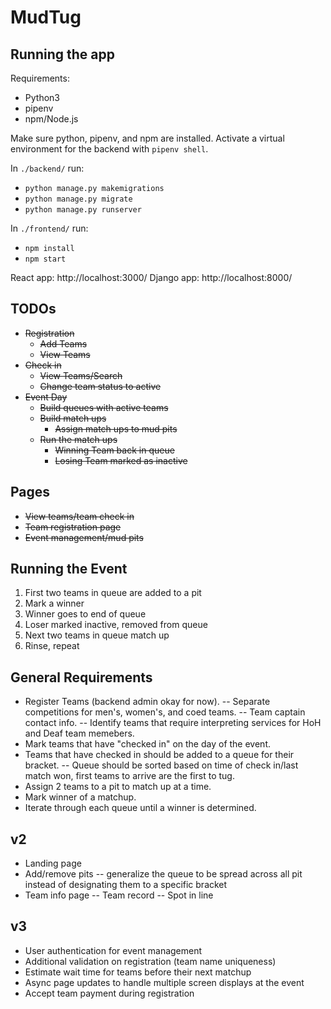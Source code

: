# MudTug
## Running the app
Requirements:
- Python3
- pipenv
- npm/Node.js

Make sure python, pipenv, and npm are installed. Activate a virtual environment for the backend with `pipenv shell`. 

In `./backend/` run:
- `python manage.py makemigrations`
- `python manage.py migrate`
- `python manage.py runserver`

In `./frontend/` run:
- `npm install`
- `npm start`

React app: http://localhost:3000/
Django app: http://localhost:8000/

## TODOs
 - ~~Registration~~
    - ~~Add Teams~~
    - ~~View Teams~~
 - ~~Check in~~
    - ~~View Teams/Search~~
    - ~~Change team status to active~~
 - ~~Event Day~~
    - ~~Build queues with active teams~~
    - ~~Build match ups~~
        - ~~Assign match ups to mud pits~~
    - ~~Run the match ups~~
        - ~~Winning Team back in queue~~
        - ~~Losing Team marked as inactive~~
        
## Pages
- ~~View teams/team check in~~
- ~~Team registration page~~
- ~~Event management/mud pits~~

## Running the Event
1. First two teams in queue are added to a pit
2. Mark a winner
3. Winner goes to end of queue
4. Loser marked inactive, removed from queue
5. Next two teams in queue match up
6. Rinse, repeat

## General Requirements
 - Register Teams (backend admin okay for now).
 -- Separate competitions for men's, women's, and coed teams.
 -- Team captain contact info.
 -- Identify teams that require interpreting services for HoH and Deaf team memebers.
 - Mark teams that have "checked in" on the day of the event.
 - Teams that have checked in should be added to a queue for their bracket. 
 -- Queue should be sorted based on time of check in/last match won, first teams to arrive are the first to tug.
 - Assign 2 teams to a pit to match up at a time.
 - Mark winner of a matchup.
 - Iterate through each queue until a winner is determined.
 
## v2
 - Landing page
 - Add/remove pits
 -- generalize the queue to be spread across all pit instead of designating them to a specific bracket
 - Team info page
 -- Team record
 -- Spot in line
 
 ## v3
 - User authentication for event management
 - Additional validation on registration (team name uniqueness)
 - Estimate wait time for teams before their next matchup
 - Async page updates to handle multiple screen displays at the event
 - Accept team payment during registration
 
 
